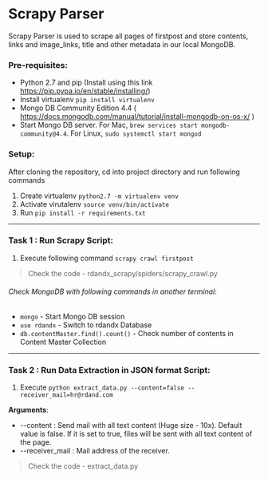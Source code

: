 # Scrapy Parser
Scrapy Parser is used to scrape all pages of firstpost and store contents, links and image_links, title and other metadata in our local MongoDB. 

### Pre-requisites:
- Python 2.7 and pip (Install using this link https://pip.pypa.io/en/stable/installing/)
- Install virtualenv `pip install virtualenv`
- Mongo DB Community Edition 4.4 ( https://docs.mongodb.com/manual/tutorial/install-mongodb-on-os-x/ )
- Start Mongo DB server. For Mac, `brew services start mongodb-community@4.4`. For Linux, `sudo systemctl start mongod` 

### Setup:
After cloning the repository, cd into project directory and run following commands
1. Create virtualenv `python2.7 -m virtualenv venv`
2. Activate virutalenv `source venv/bin/activate` 
2. Run `pip install -r requirements.txt` 
***
### Task 1 : Run Scrapy Script:
1.  Execute following command `scrapy crawl firstpost` 

> Check the code  - rdandx_scrapy/spiders/scrapy_crawl.py

###### Check MongoDB with following commands in another terminal:
- `mongo` - Start Mongo DB session
- `use rdandx` - Switch to rdandx Database
- `db.contentMaster.find().count()` - Check number of contents in Content Master Collection

***

### Task 2 : Run Data Extraction in JSON format Script:

1. Execute `python extract_data.py --content=false --receiver_mail=hr@rdand.com`

**Arguments**:
- --content : Send mail with all text content (Huge size - 10x). Default value is false. If it is set to true, files will be sent with all text content of the page.
- --receiver_mail : Mail address of the receiver.
> Check the code  - extract_data.py
